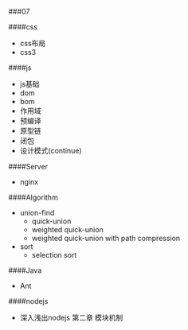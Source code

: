 ###07

####css
- css布局
- css3

####js
- js基础
- dom
- bom
- 作用域
- 预编译
- 原型链
- 闭包
- 设计模式(continue)

####Server
- nginx

####Algorithm
- union-find
    + quick-union
    + weighted quick-union
    + weighted quick-union with path compression
- sort
    + selection sort

####Java
- Ant

####nodejs
- 深入浅出nodejs 第二章 模块机制
